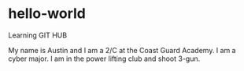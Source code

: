# hello-world
 Learning GIT HUB

My name is Austin and I am a 2/C at the Coast Guard Academy. I am a cyber major. I am in the power lifting club and shoot 3-gun.
